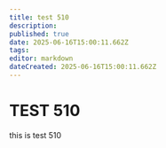 ```yaml
---
title: test 510
description: 
published: true
date: 2025-06-16T15:00:11.662Z
tags: 
editor: markdown
dateCreated: 2025-06-16T15:00:11.662Z
---
```


# TEST 510
this is test 510
